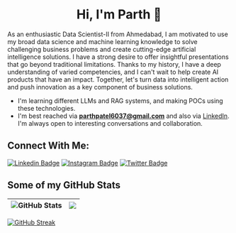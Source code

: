 <h1 align="center">Hi, I'm Parth 👋</h1>

As an enthusiastic Data Scientist-II from Ahmedabad, I am motivated to use my broad data science and machine learning knowledge to solve challenging business problems and create cutting-edge artificial intelligence solutions. I have a strong desire to offer insightful presentations that go beyond traditional limitations. Thanks to my history, I have a deep understanding of varied competencies, and I can't wait to help create AI products that have an impact. Together, let's turn data into intelligent action and push innovation as a key component of business solutions.

- I'm learning different LLMs and RAG systems, and making POCs using these technologies.
- I'm best reached via **parthpatel6037@gmail.com** and also via [LinkedIn](https://www.linkedin.com/in/parth-patel-6026b7165/). I'm always open to interesting conversations and collaboration.

## Connect With Me:

[![Linkedin Badge](https://img.shields.io/badge/-Parth%20Patel%20-blue?style=flat-square&logo=Linkedin&logoColor=white&link=https://www.linkedin.com/in/parth-patel-6026b7165/)](https://www.linkedin.com/in/parth-patel-6026b7165/)
[![Instagram Badge](https://img.shields.io/badge/-@p.__arth_-E33153?style=flat-square&logo=instagram&logoColor=white&link=https://instagram.com/p.__arth_/)](https://instagram.com/p.__arth_)
[![Twitter Badge](https://img.shields.io/badge/-@parthpatel625-blue?style=flat-square&logo=twitter&logoColor=white&link=https://twitter.com/parthpatel625/)](https://twitter.com/parthpatel625)

## Some of my GitHub Stats

| ![GitHub Stats](https://github-readme-stats.vercel.app/api?username=parth-patel97&theme=radical) | <a href="https://github.com/parth-patel97/github-readme-stats"><img align="center" src="https://github-readme-stats.vercel.app/api/top-langs/?username=parth-patel97&layout=compact&theme=aura&hide_border=true" /></a> |
| ------------------------------------------------------------------------------------------------ | ----------------------------------------------------------------------------------------------------------------------------------------------------------------------------------------------------------------------- |

[![GitHub Streak](http://github-readme-streak-stats.herokuapp.com?user=parth-patel97&theme=tokyonight&date_format=M%20j%5B%2C%20Y%5D)](https://git.io/streak-stats)
